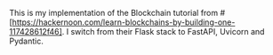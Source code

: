 This is my implementation of the Blockchain tutorial from #[https://hackernoon.com/learn-blockchains-by-building-one-117428612f46]. I switch from their Flask stack to FastAPI, Uvicorn and Pydantic.
